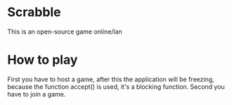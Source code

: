 # Scrabble
This is an open-source game online/lan

# How to play
First you have to host a game, after this the application will be freezing, because the function accept() is used, it's a blocking function.
Second you have to join a game.
